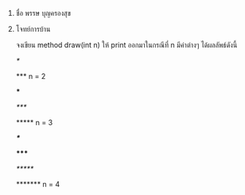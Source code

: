 1. ชื่อ พรรษ บุญครองสุข

2. โจทย์การบ้าน

    จงเขียน method draw(int n) ให้ print ออกมาในกรณีที่ n มีค่าต่างๆ ได้ผลลัพธ์ดังนี้

    _*_

    ***       n = 2

    __*__

    _***_ 

    *****     n = 3

    ___*___
    
    __***__

    _*****_

    *******   n = 4
